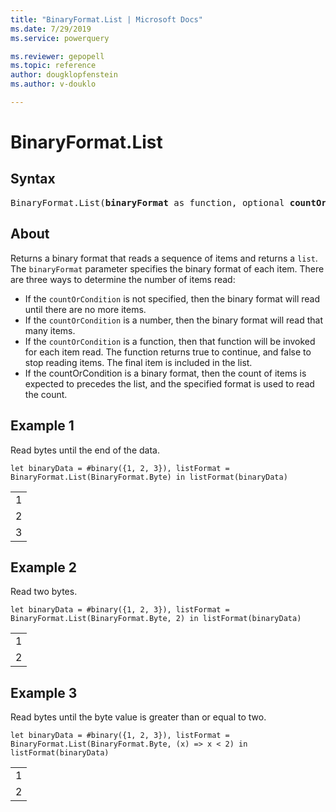 ```yaml
---
title: "BinaryFormat.List | Microsoft Docs"
ms.date: 7/29/2019
ms.service: powerquery

ms.reviewer: gepopell
ms.topic: reference
author: dougklopfenstein
ms.author: v-douklo

---
```

# BinaryFormat.List

## Syntax

<pre>
BinaryFormat.List(<b>binaryFormat</b> as function, optional <b>countOrCondition</b> as any) as function
</pre> 
  
## About  
Returns a binary format that reads a sequence of items and returns a `list`. The `binaryFormat` parameter specifies the binary format of each item. There are three ways to determine the number of items read: <ul><li>If the <code>countOrCondition</code> is not specified, then the binary format will read until there are no more items.</li><li>If the <code>countOrCondition</code> is a number, then the binary format will read that many items.</li><li>If the <code>countOrCondition</code> is a function, then that function will be invoked for each item read. The function returns true to continue, and false to stop reading items. The final item is included in the list.</li><li>If the countOrCondition is a binary format, then the count of items is expected to precedes the list, and the specified format is used to read the count.</li></ul>

## Example 1
Read bytes until the end of the data.

```powerquery-m
let binaryData = #binary({1, 2, 3}), listFormat = BinaryFormat.List(BinaryFormat.Byte) in listFormat(binaryData)
```

<table> <tr><td>1</td></tr> <tr><td>2</td></tr> <tr><td>3</td></tr> </table>

## Example 2
Read two bytes.

```powerquery-m
let binaryData = #binary({1, 2, 3}), listFormat = BinaryFormat.List(BinaryFormat.Byte, 2) in listFormat(binaryData)
```

<table> <tr><td>1</td></tr> <tr><td>2</td></tr> </table>

## Example 3
Read bytes until the byte value is greater than or equal to two.

```powerquery-m
let binaryData = #binary({1, 2, 3}), listFormat = BinaryFormat.List(BinaryFormat.Byte, (x) => x < 2) in listFormat(binaryData)
```

<table> <tr><td>1</td></tr> <tr><td>2</td></tr> </table>
